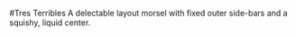 #Tres Terribles
A delectable layout morsel with fixed outer side-bars and a squishy, liquid center.
